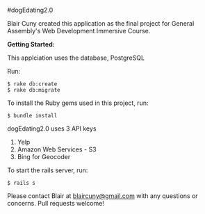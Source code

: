 #dogEdating2.0

Blair Cuny created this application as the final project for General Assembly's Web Development Immersive Course. 

**Getting Started:**

This applciation uses the database, PostgreSQL

Run:

```
$ rake db:create
$ rake db:migrate
```

To install the Ruby gems used in this project, run:

```
$ bundle install
```

dogEdating2.0 uses 3 API keys

1. Yelp
2. Amazon Web Services - S3
3. Bing for Geocoder

To start the rails server, run:

```
$ rails s
```

Please contact Blair at blaircuny@gmail.com with any questions or concerns. Pull requests welcome!
